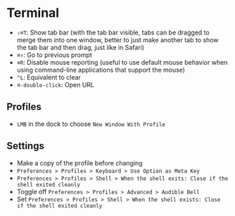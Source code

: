 # Terminal

- `⇧⌘T`: Show tab bar (with the tab bar visible, tabs can be dragged to merge them into one window, better to just make another tab to show the tab bar and then drag, just like in Safari)
- `⌘↑`: Go to previous prompt
- `⌘R`: Disable mouse reporting (useful to use default mouse behavior when using command-line applications that support the mouse)
- `^L`: Equivalent to clear
- `⌘-double-click`: Open URL

## Profiles

- `LMB` in the dock to choose `New Window With Profile`

## Settings

- Make a copy of the profile before changing
- `Preferences > Profiles > Keyboard > Use Option as Meta Key`
- `Preferences > Profiles > Shell > When the shell exits: Close if the shell exited cleanly`
- Toggle off `Preferences > Profiles > Advanced > Audible Bell`
- Set `Preferences > Profiles > Shell > When the shell exists: Close if the shell exited cleanly`
